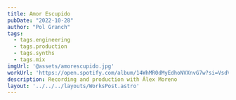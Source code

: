 ```yaml
---
title: Amor Escupido
pubDate: "2022-10-28"
author: "Pol Granch"
tags:
  - tags.engineering
  - tags.production
  - tags.synths
  - tags.mix
imgUrl: '@assets/amorescupido.jpg'
workUrl: 'https://open.spotify.com/album/14WhMR0dMyEdhoNVXnvG7w?si=VsdVRQPlT2S3QR9RNxjbMg'
description: Recording and production with Álex Moreno
layout: '../../../layouts/WorksPost.astro'
---
```


